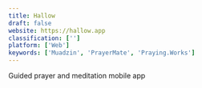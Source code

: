 ```yaml
---
title: Hallow
draft: false 
website: https://hallow.app
classification: ['']
platform: ['Web']
keywords: ['Muadzin', 'PrayerMate', 'Praying.Works']
---
```

Guided prayer and meditation mobile app